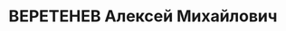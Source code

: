 ---
title: ВЕРЕТЕНЕВ Алексей Михайлович
description: "Род. в 1900, Тверская губ., дер. Уходово, русский, б/п. Проживал: Иркутская\
  \ обл., г. Усолье-Сибирское. Начальник производственно-планового отдела на заводе\
  \ № 97 \n  Арестован 06.06.1937. Обв. по ст. ст. 58-1 \"а\", 58-8, 58-9, 58-11 УК\
  \ РСФСР. Приговор: ВК ВС СССР, 24.10.1937 – ВМН. Расстрелян 24.10.1937, г.Иркутск.\
  \ \n  Реабилитирован ВК ВС СССР 14.02.1959"
---